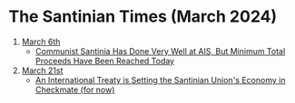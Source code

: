 # The Santinian Times (March 2024)

1. [March 6th](times_03-06-2024.md)
   * [Communist Santinia Has Done Very Well at AIS, But Minimum Total Proceeds Have Been Reached Today](times_03-06-2024.md#communist-santinia-has-done-very-well-at-ais-but-minimum-total-proceeds-have-been-reached-today)
2. [March 21st](times_03-21-2024.md)
   * [An International Treaty is Setting the Santinian Union's Economy in Checkmate (for now)](times_03-21-2024.md#an-international-treaty-is-setting-the-santinian-unions-economy-in-checkmate-for-now)
